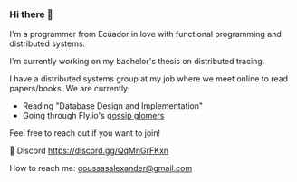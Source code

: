 ### Hi there 👋

I'm a programmer from Ecuador in love with functional programming and distributed systems.

I'm currently working on my bachelor's thesis on distributed tracing.

I have a distributed systems group at my job where we meet online to read papers/books. 
We are currently: 

- Reading "Database Design and Implementation"
- Going through Fly.io's [gossip glomers](https://fly.io/dist-sys/)

Feel free to reach out if you want to join!

💬 Discord https://discord.gg/QqMnGrFKxn

How to reach me: goussasalexander@gmail.com
